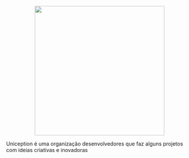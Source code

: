  <p align="center">
  <img src="https://github.com/Uniception/.github/assets/90424448/9c59c15b-ffa9-4e21-b2a4-f417b8335d9c" width="350">
</p>

Uniception é uma organização desenvolvedores que faz alguns projetos com ideias criativas e inovadoras


